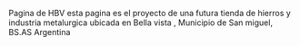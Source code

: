Pagina de HBV
esta pagina es el proyecto de una futura tienda de hierros y industria metalurgica ubicada en Bella vista , Municipio de San miguel, BS.AS Argentina
